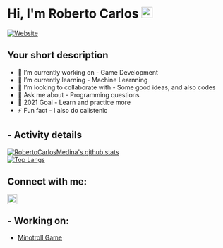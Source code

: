 # Hi, I'm Roberto Carlos   <img src="https://media.giphy.com/media/du3J3cXyzhj75IOgvA/giphy.gif" width="25px">  
[![Website](https://img.shields.io/badge/Software--Engineering--Student-UTA-green?style=flat-square)](https://google.com)

## Your short description
- 🔭 I’m currently working on - Game Development
- 🌱 I’m currently learning - Machine Learnning
- 👯 I’m looking to collaborate with - Some good ideas, and also codes
- 💬 Ask me about - Programming questions
- 🥅 2021 Goal - Learn and practice more
- ⚡ Fun fact - I also do calistenic

## - Activity details
<!-- .... means username in below README.md -->
<!-- Also feel free to update second URL to any URL -->
[![RobertoCarlosMedina's github stats](https://github-readme-stats.vercel.app/api?username=RobertoCarlosMedina&count_private=true&show_icons=true&include_all_commits=true&theme=radical)](https://github.com/RobertoCarlosMedina)
<br />
[![Top Langs](https://github-readme-stats.vercel.app/api/top-langs/?username=RobertoCarlosMedina&hide=html,css&langs_count=8&theme=radical&layout=compact)](https://github.com/RobertoCarlosMedina)
## Connect with me:
<!-- [<img align="left" alt="codeSTACKr.com" width="22px" src="https://raw.githubusercontent.com/iconic/open-iconic/master/svg/globe.svg" />][website] -->
<!-- [<img align="left" alt="codeSTACKr | Twitter" width="22px" src="https://cdn.jsdelivr.net/npm/simple-icons@v3/icons/twitter.svg" />][twitter] -->
[<img align="left" alt="codeSTACKr | LinkedIn" width="22px" src="https://cdn.jsdelivr.net/npm/simple-icons@v3/icons/linkedin.svg" />][linkedin]
<br />

<!-- Optional if you have blogs -->
## - Working on:
- [Minotroll Game](https://github.com/programmingGames/Minotroll)
<!-- BLOG-POST-LIST:START -->
<!-- BLOG-POST-LIST:END -->

<!-- This section you create this variables that are used above -->
[linkedin]: https://www.linkedin.com/in/roberto-medina-28062318a/
